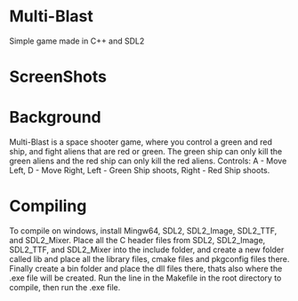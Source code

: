 # Multi-Blast
Simple game made in C++ and SDL2 

# ScreenShots

# Background 
Multi-Blast is a space shooter game, where you control a green and red ship, and fight aliens that are red or green. The green ship can only kill the green aliens and the red ship can only kill the red aliens. Controls:  A - Move Left, D - Move Right, Left - Green Ship shoots, Right - Red Ship shoots.

# Compiling 
To compile on windows, install Mingw64, SDL2, SDL2_Image, SDL2_TTF, and SDL2_Mixer. Place all the C header files from SDL2, SDL2_Image, SDL2_TTF, and SDL2_Mixer into the include folder, and create a new folder called lib and place all the library files, cmake files and pkgconfig files there. Finally create a bin folder and place the dll files there, thats also where the .exe file will be created. Run the line in the Makefile in the root directory to compile, then run the .exe file.

